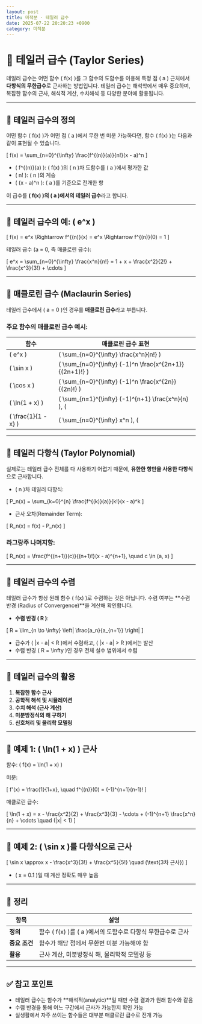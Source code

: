 ```yaml
---
layout: post
title: 미적분 - 테일러 급수
date: 2025-07-22 20:20:23 +0900
category: 미적분
---
```

# 📘 테일러 급수 (Taylor Series)

테일러 급수는 어떤 함수 \( f(x) \)를 그 함수의 도함수를 이용해 특정 점 \( a \) 근처에서 **다항식의 무한급수**로 근사하는 방법입니다. 테일러 급수는 해석학에서 매우 중요하며, 복잡한 함수의 근사, 해석적 계산, 수치해석 등 다양한 분야에 활용됩니다.

---

## 🔷 테일러 급수의 정의

어떤 함수 \( f(x) \)가 어떤 점 \( a \)에서 무한 번 미분 가능하다면, 함수 \( f(x) \)는 다음과 같이 표현될 수 있습니다.

\[
f(x) = \sum_{n=0}^{\infty} \frac{f^{(n)}(a)}{n!}(x - a)^n
\]

- \( f^{(n)}(a) \): \( f(x) \)의 \( n \)차 도함수를 \( a \)에서 평가한 값
- \( n! \): \( n \)의 계승
- \( (x - a)^n \): \( a \)를 기준으로 전개한 항

이 급수를 **\( f(x) \)의 \( a \)에서의 테일러 급수**라고 합니다.

---

## 🔷 테일러 급수의 예: \( e^x \)

\[
f(x) = e^x \Rightarrow f^{(n)}(x) = e^x \Rightarrow f^{(n)}(0) = 1
\]

테일러 급수 (a = 0, 즉 매클로린 급수):

\[
e^x = \sum_{n=0}^{\infty} \frac{x^n}{n!} = 1 + x + \frac{x^2}{2!} + \frac{x^3}{3!} + \cdots
\]

---

## 🔷 매클로린 급수 (Maclaurin Series)

테일러 급수에서 \( a = 0 \)인 경우를 **매클로린 급수**라고 부릅니다.

### 주요 함수의 매클로린 급수 예시:

| 함수 | 매클로린 급수 표현 |
|------|----------------------|
| \( e^x \) | \( \sum_{n=0}^{\infty} \frac{x^n}{n!} \) |
| \( \sin x \) | \( \sum_{n=0}^{\infty} (-1)^n \frac{x^{2n+1}}{(2n+1)!} \) |
| \( \cos x \) | \( \sum_{n=0}^{\infty} (-1)^n \frac{x^{2n}}{(2n)!} \) |
| \( \ln(1 + x) \) | \( \sum_{n=1}^{\infty} (-1)^{n+1} \frac{x^n}{n} \), \( |x| < 1 \) |
| \( \frac{1}{1 - x} \) | \( \sum_{n=0}^{\infty} x^n \), \( |x| < 1 \) |

---

## 🔷 테일러 다항식 (Taylor Polynomial)

실제로는 테일러 급수 전체를 다 사용하기 어렵기 때문에, **유한한 항만을 사용한 다항식**으로 근사합니다.

- \( n \)차 테일러 다항식:

\[
P_n(x) = \sum_{k=0}^{n} \frac{f^{(k)}(a)}{k!}(x - a)^k
\]

- 근사 오차(Remainder Term):

\[
R_n(x) = f(x) - P_n(x)
\]

### 라그랑주 나머지항:

\[
R_n(x) = \frac{f^{(n+1)}(c)}{(n+1)!}(x - a)^{n+1}, \quad c \in (a, x)
\]

---

## 🔷 테일러 급수의 수렴

테일러 급수가 항상 원래 함수 \( f(x) \)로 수렴하는 것은 아닙니다. 수렴 여부는 **수렴 반경 (Radius of Convergence)**을 계산해 확인합니다.

- **수렴 반경 \( R \)**:

\[
R = \lim_{n \to \infty} \left| \frac{a_n}{a_{n+1}} \right|
\]

- 급수가 \( |x - a| < R \)에서 수렴하고, \( |x - a| > R \)에서는 발산
- 수렴 반경 \( R = \infty \)인 경우 전체 실수 범위에서 수렴

---

## 🔷 테일러 급수의 활용

1. **복잡한 함수 근사**
2. **공학적 해석 및 시뮬레이션**
3. **수치 해석 (근사 계산)**
4. **미분방정식의 해 구하기**
5. **신호처리 및 물리학 모델링**

---

## 🔶 예제 1: \( \ln(1 + x) \) 근사

함수: \( f(x) = \ln(1 + x) \)

미분:

\[
f'(x) = \frac{1}{1+x}, \quad f^{(n)}(0) = (-1)^{n+1}(n-1)!
\]

매클로린 급수:

\[
\ln(1 + x) = x - \frac{x^2}{2} + \frac{x^3}{3} - \cdots + (-1)^{n+1} \frac{x^n}{n} + \cdots \quad (|x| < 1)
\]

---

## 🔶 예제 2: \( \sin x \)를 다항식으로 근사

\[
\sin x \approx x - \frac{x^3}{3!} + \frac{x^5}{5!} \quad (\text{3차 근사})
\]

- \( x = 0.1 \)일 때 계산 정확도 매우 높음

---

## 🧠 정리

| 항목 | 설명 |
|------|------|
| **정의** | 함수 \( f(x) \)를 \( a \)에서의 도함수로 다항식 무한급수로 근사 |
| **중요 조건** | 함수가 해당 점에서 무한번 미분 가능해야 함 |
| **활용** | 근사 계산, 미분방정식 해, 물리학적 모델링 등 |

---

## ✅ 참고 포인트

- 테일러 급수는 함수가 **해석적(analytic)**일 때만 수렴 결과가 원래 함수와 같음
- 수렴 반경을 통해 어느 구간에서 근사가 가능한지 확인 가능
- 실생활에서 자주 쓰이는 함수들은 대부분 매클로린 급수로 전개 가능